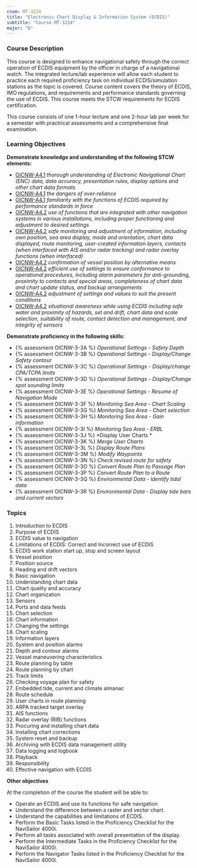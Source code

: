 ```yaml
---
cnum: MT-3224
title: "Electronic Chart Display & Information System (ECDIS)"
subtitle: "Course MT-3224"
major: "D"
---
```

### Course Description

This course is designed to enhance navigational safety through the correct operation of ECDIS equipment by the officer in charge of a navigational watch. The integrated lecture/lab experience will allow each student to practice each required proficiency task on individual ECDIS/simulation stations as the topic is covered. Course content covers the theory of ECDIS, IMO regulations, and requirements and performance standards governing the use of ECDIS. This course meets the STCW requirements for ECDIS certification.

This course consists of one 1-hour lecture and one 2-hour lab per week for a semester with practrical assessments and a comprehensive final examination.


### Learning Objectives

**Demonstrate knowledge and understanding of the following STCW elements:**

* [OICNW-A4.1]({{site.baseurl}}/tables/21.html#OICNW-A4.1) *thorough understanding of Electronic Navigational Chart (ENC) data, data accuracy, presentation rules, display options and other chart data formats*
* [OICNW-A4.1]({{site.baseurl}}/tables/21.html#OICNW-A4.1) *the dangers of over-reliance*
* [OICNW-A4.1]({{site.baseurl}}/tables/21.html#OICNW-A4.1) *familiarity with the functions of ECDIS required by performance standards in force*
* [OICNW-A4.2]({{site.baseurl}}/tables/21.html#OICNW-A4.2) *use of functions that are integrated with other navigation systems in various installations, including proper functioning and adjustment to desired settings*
* [OICNW-A4.2]({{site.baseurl}}/tables/21.html#OICNW-A4.2) *safe monitoring and adjustment of information, including own position, sea area display, mode and orientation, chart data displayed, route monitoring, user-created information layers, contacts (when interfaced with AIS and/or radar tracking) and radar overlay functions (when interfaced)*
* [OICNW-A4.2]({{site.baseurl}}/tables/21.html#OICNW-A4.2) *confirmation of vessel position by alternative means*
* [OICNW-A4.2]({{site.baseurl}}/tables/21.html#OICNW-A4.2) *efficient use of settings to ensure conformance to operational procedures, including alarm parameters for anti-grounding, proximity to contacts and special areas, completeness of chart data and chart update status, and backup arrangements*
* [OICNW-A4.2]({{site.baseurl}}/tables/21.html#OICNW-A4.2) *adjustment of settings and values to suit the present conditions*
* [OICNW-A4.2]({{site.baseurl}}/tables/21.html#OICNW-A4.2) *situational awareness while using ECDIS including safe water and proximity of hazards, set and drift, chart data and scale selection, suitability of route, contact detection and management, and integrity of sensors*

**Demonstrate proficiency in the following skills:**

* {% assessment OICNW-3-3A %} *Operational Settings - Safety Depth*
* {% assessment OICNW-3-3B %} *Operational Settings - Display/Change Safety contour*
* {% assessment OICNW-3-3C %} *Operational Settings - Display/change CPA/TCPA limits*
* {% assessment OICNW-3-3D %} *Operational Settings - Display/Change spot sounding limits*
* {% assessment OICNW-3-3E %} *Operational Settings - Resume of Navigation Mode*
* {% assessment OICNW-3-3F %} *Monitoring Sea Area - Chart Scaling*
* {% assessment OICNW-3-3G %} *Monitoring Sea Area - Chart selection*
* {% assessment OICNW-3-3H %} *Monitoring Sea Area - Gain information*
* {% assessment OICNW-3-3I %} *Monitoring Sea Area - ERBL*
* {% assessment OICNW-3-3J %} *Display User Charts *
* {% assessment OICNW-3-3K %} *Merge User Charts*
* {% assessment OICNW-3-3L %} *Display Route Plans*
* {% assessment OICNW-3-3M %} *Modify Waypoints*
* {% assessment OICNW-3-3N %} *Check revised route for safety*
* {% assessment OICNW-3-3O %} *Convert Route Plan to Passage Plan*
* {% assessment OICNW-3-3P %} *Convert Route Plan to a Route*
* {% assessment OICNW-3-3Q %} *Environmental Data - Identify tidal data*
* {% assessment OICNW-3-3R %} *Environmental Data - Display tide bars and current vectors*

### Topics

1. Introduction to ECDIS
2. Purpose of ECDIS
3. ECDIS value to navigation
4. Limitations of ECDIS: Correct and Incorrect use of ECDIS
5. ECDIS work station start up, stop and screen layout
6. Vessel position
7. Position source
8. Heading and drift vectors
9. Basic navigation
10. Understanding chart data
11. Chart quality and accuracy
12. Chart organization
13. Sensors
14. Ports and data feeds
15. Chart selection
16. Chart information
17. Changing the settings
18. Chart scaling
19. Information layers
20. System and position alarms
21. Depth and contour alarms
22. Vessel maneuvering characteristics
23. Route planning by table
24. Route planning by chart
25. Track limits
26. Checking voyage plan for safety
27. Embedded tide, current and climate almanac
28. Route schedule
29. User charts in route planning
30. ARPA tracked target overlay
31. AIS functions
32. Radar overlay (RIB) functions
33. Procuring and installing chart data
34. Installing chart corrections
35. System reset and backup
36. Archiving with ECDIS data management utility
37. Data logging and logbook
38. Playback
39. Responsibility
40. Effective navigation with ECDIS


**Other objectives**


At the completion of the course the student will be able to:

* Operate an ECDIS and use its functions for safe navigation
* Understand the difference between a raster and vector chart.
* Understand the capabilities and limitations of ECDIS.
* Perform the Basic Tasks listed in the Proficiency Checklist for the NaviSailor 4000i.
* Perform all tasks associated with overall presentation of the display.
* Perform the Intermediate Tasks in the Proficiency Checklist for the NaviSailor 4000i.
* Perform the Navigator Tasks listed in the Proficiency Checklist for the NaviSailor 4000i.



